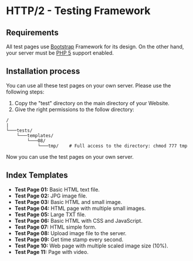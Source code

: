 # HTTP/2 - Testing Framework

## Requirements
All test pages use [Bootstrap](http://getbootstrap.com/) Framework for its design. On the other hand, your server must be [PHP 5](http://php.net/) support enabled. 


## Installation process
You can use all these test pages on your own server. Please use the following steps:

1. Copy the "test" directory on the main directory of your Website.
2. Give the right permissions to the follow directory:
```
/
|
└───tests/
    └───templates/
        └───08/         
            └───tmp/    # Full access to the directory: chmod 777 tmp
```

Now you can use the test pages on your own server.


## Index Templates
- **Test Page 01:** Basic HTML text file.
- **Test Page 02:** JPG image file.
- **Test Page 03:** Basic HTML and small image.
- **Test Page 04:** HTML page with multiple small images.
- **Test Page 05:** Large TXT file.
- **Test Page 06:** Basic HTML with CSS and JavaScript.
- **Test Page 07:** HTML simple form.
- **Test Page 08:** Upload image file to the server.
- **Test Page 09:** Get time stamp every second.
- **Test Page 10:** Web page with multiple scaled image size (10%).
- **Test Page 11:** Page with video.